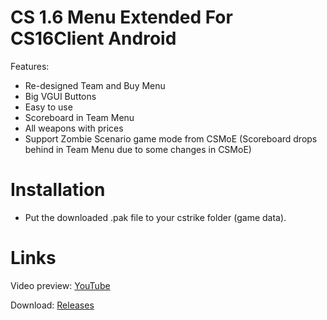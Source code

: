 # CS 1.6 Menu Extended For CS16Client Android
Features:
- Re-designed Team and Buy Menu
- Big VGUI Buttons
- Easy to use
- Scoreboard in Team Menu
- All weapons with prices
- Support Zombie Scenario game mode from CSMoE (Scoreboard drops behind in Team Menu due to some changes in CSMoE)
# Installation
- Put the downloaded .pak file to your cstrike folder (game data).
# Links
Video preview: [YouTube](https://youtu.be/v_zggVeKDpI)

Download: [Releases](https://github.com/Alprnn357/cs16-menu-extended/releases)
